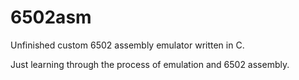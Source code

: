 # 6502asm
Unfinished custom 6502 assembly emulator written in C.

Just learning through the process of emulation and 6502 assembly.
